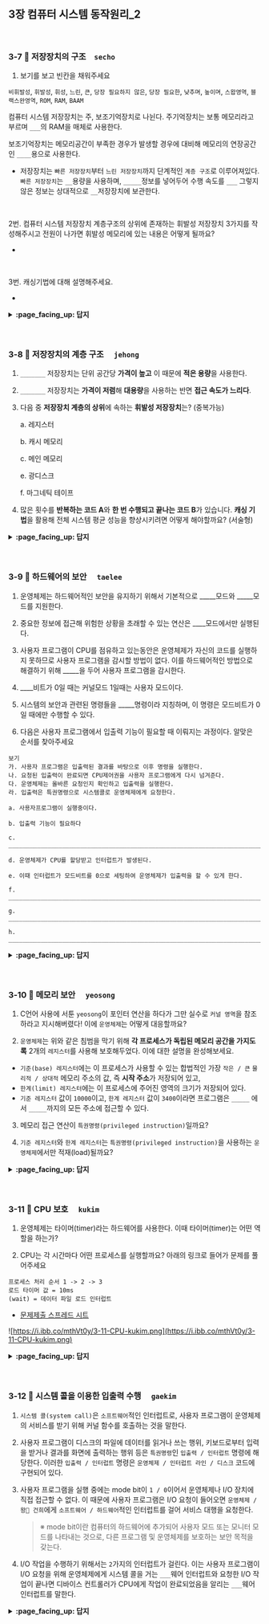 ## 3장 컴퓨터 시스템 동작원리_2

<br>

### 3-7 :fallen_leaf: 저장장치의 구조　`secho`

1. 보기를 보고 빈칸을 채워주세요

`비휘발성`, `휘발성`, `휘성`, `느린`, `큰`, `당장 필요하지 않은`, `당장 필요한`, `낮추며`, `높이며`, `스왑영역`, `블랙스완영역`, `ROM`, `RAM`, `BAAM`

컴퓨터 시스템 저장장치는 주, 보조기억장치로 나뉜다. 주기억장치는 보통 메모리라고 부르며 `___`의 RAM을 매체로 사용한다.

보조기억장치는 메모리공간이 부족한 경우가 발생할 경우에 대비해 메모리의 연장공간인 `____`용으로 사용한다.

- 저장장치는 `빠른 저장장치`부터 `느린 저장장치`까지 단계적인 `계층 구조`로 이루어져있다. `빠른 저장장치`는 `__`용량을 사용하며, `_____`정보를 넣어두어 수행 속도를 `___` 그렇지 않은 정보는 상대적으로 `__`저장장치에 보관한다.

<br>

2번. 컴퓨터 시스템 저장장치 계층구조의 상위에 존재하는 휘발성 저장장치 3가지를 작성해주시고 전원이 나가면 휘발성 메모리에 있는  내용은 어떻게 될까요?

- 

<br>

3번. 캐싱기법에 대해 설명해주세요.

- 


<details>
<summary> <b> :page_facing_up: 답지 </b>  </summary>
<div markdown="1">

1.보기를 보고 빈칸을 채워주세요.

`비휘발성`, `휘발성`, `휘성`, `느린`, `큰`, `당장 필요하지 않은`, `당장 필요한`, `낮추며`, `높이며`, `스왑영역`, `블랙스완영역`, `ROM`, `RAM`, `BAAM`

컴퓨터 시스템 저장장치는 주, 보조기억장치로 나뉜다. 주기억장치는 보통 메모리라고 부르며 `휘발성`의 `RAM`을 매체로 사용한다.

보조기억장치는 메모리공간이 부족한 경우가 발생할 경우에 대비해 메모리의 연장공간인 ``용으로 사용한다.

- 저장장치는 `빠른 저장장치`부터 `느린 저장장치`까지 단계적인 `계층 구조`로 이루어져있다. `빠른 저장장치`는 `적은`용량을 사용하며, `당장 필요한`정보를 넣어두어 수행 속도를 `높이고` 그렇지 않은 정보는 상대적으로 `느린`저장장치에 보관한다.

2번. 컴퓨터 시스템 저장장치 계층구조의 상위에 존재하는 휘발성 저장장치 3가지를 작성해주시고 전원이 나가면 휘발성 메모리에 있는  내용은 어떻게 될까요?

- 레지스터, 캐시 메모리, 메인 메모리
- 지워지게됨

3번. 캐싱기법에 대해 설명해주세요.

- 느린 저장장치의 내용중 빈번히 사용될 정보를 빠른 저장장치, 캐시메모리에 선별적으로 저장함으로써 성능을 향상시킬 수 있는 기법

</div>
</details>
<br><br>

### 3-8 :fallen_leaf: 저장장치의 계층 구조	　`jehong`

1. `_______` 저장장치는 단위 공간당 **가격이 높고** 이 때문에 **적은 용량**을 사용한다.

2. `_______` 저장장치는 **가격이 저렴**해 **대용량**을 사용하는 반면 **접근 속도가 느리다**.

3. 다음 중 **저장장치 계층의 상위**에 속하는 **휘발성 저장장치**는? (중복가능)

   a. 레지스터

   b. 캐시 메모리

   c. 메인 메모리

   e. 광디스크

   f. 마그네틱 테이프

4. 많은 횟수를 **반복하는 코드 A**와 **한 번 수행되고 끝나는 코드 B**가 있습니다. **캐싱 기법**을 활용해 전체 시스템 평균 성능을 향상시키려면 어떻게 해야할까요? (서술형)


<details>
<summary> <b> :page_facing_up: 답지 </b>  </summary>
<div markdown="1">

1. `빠른` 저장장치는 단위 공간당 가격이 높고 이 때문에 적은 용량을 사용한다.

   > **답**
   >
   > 빠른

2. `느린` 저장장치는 가격이 저렴해 대용량을 사용하는 반면 접근 속도가 느리다.

   > **답**
   >
   > 느린

3. 다음 중 휘발성 저장장치인 것은? (중복가능)

   a. 레지스터

   b. 캐시 메모리

   c. 메인 메모리

   e. 광디스크

   f. 마그네틱 테이프

   > **답**
   >
   > a, b, c

4. 많은 횟수를 반복하는 코드 A와 한 번 수행되고 끝나는 코드 B가 있습니다. 캐싱 기법을 활용해 전체 시스템 평균 성능을 향상시키려면 어떻게 해야할까요? (서술형)

   > **답**
   >
   > 반복코드 A를 빠른 저장장치에 올리면 적은 저장공간만으로 대부분의 경우 수행 속도가 빨라져 전체 시스템의 평균적인 성능을 향상시킬 수 있습니다. 

</div>
</details>
<br><br>



### 3-9 :fallen_leaf: 하드웨어의 보안	　`taelee`

1. 운영체제는 하드웨어적인 보안을 유지하기 위해서 기본적으로 _____모드와 _____모드를 지원한다.
2. 중요한 정보에 접근해 위험한 상황을 초래할 수 있는 연산은 ____모드에서만 실행된다.
3. 사용자 프로그램이 CPU를 점유하고 있는동안은 운영체제가 자신의 코드를 실행하지 못하므로 사용자 프로그램을 감시할 방법이 없다. 이를 하드웨어적인 방법으로 해결하기 위해 _____을 두어 사용자 프로그램을 감시한다.
4. ____비트가 0일 때는 커널모드 1일때는 사용자 모드이다.
5. 시스템의 보안과 관련된 명령들을 _____명령이라 지칭하며, 이 명령은 모드비트가 0일 때에만 수행할 수 있다.

6. 다음은 사용자 프로그램에서 입출력 기능이 필요할 때 이뤄지는 과정이다. 알맞은 순서를 찾아주세요

```text
보기
가. 사용자 프로그램은 입출력된 결과를 바탕으로 이후 명령을 실행한다.
나. 요청된 입출력이 완료되면 CPU제어권을 사용자 프로그램에게 다시 넘겨준다.
다. 운영체제는 올바른 요청인지 확인하고 입출력을 실행한다.
라. 입출력은 특권명령으로 시스템콜로 운영체제에게 요청한다.
```


    a. 사용자프로그램이 실행중이다.
    
    b. 입출력 기능이 필요하다
    
    c. _______________________________________________________________________________
    
    d. 운영체제가 CPU를 할당받고 인터럽트가 발생된다.
    
    e. 이때 인터럽트가 모드비트를 0으로 세팅하여 운영체제가 입출력을 할 수 있게 한다.
    
    f. _______________________________________________________________________________
    
    g. _______________________________________________________________________________
    
    h. _______________________________________________________________________________
    


<details>
<summary> <b> :page_facing_up: 답지 </b>  </summary>
<div markdown="1">


1. 운영체제는 하드웨어적인 보안을 유지하기 위해서 기본적으로 __커널___모드와 __사용자__모드를 지원한다.
2. 중요한 정보에 접근해 위험한 상황을 초래할 수 있는 연산은 __커널__모드에서만 실행된다.
3. 사용자 프로그램이 CPU를 점유하고 있는동안은 운영체제가 자신의 코드를 실행하지 못하므로 사용자 프로그램을 감시할 방법이 없다. 이를 하드웨어적인 방법으로 해결하기 위해 __모드 비트__을 두어 사용자 프로그램을 감시한다.
4. __모드 비트__비트가 0일 때는 커널모드 1일때는 사용자 모드이다.
5. 시스템의 보안과 관련된 명령들을 __특권__명령이라 지칭하며, 이 명령은 모드비트가 0일 때에만 수행할 수 있다.

6. 다음은 사용자 프로그램에서 입출력 기능이 필요할 때 이뤄지는 과정이다. 알맞은 순서를 찾아주세요

  a. 사용자프로그램이 실행중이다.
  
  b. 입출력 기능이 필요하다
  
  c. 입출력은 특권명령으로 시스템콜로 운영체제에게 요청한다.
  
  d. 운영체제가 CPU를 할당받고 인터럽트가 발생된다.
  
  e. 이때 인터럽트가 모드비트를 0으로 세팅하여 운영체제가 입출력을 할 수 있게 한다.
  
  f. 운영체제는 올바른 요청인지 확인하고 입출력을 실행한다.
  
  g. 요청된 입출력이 완료되면 CPU제어권을 사용자 프로그램에게 다시 넘겨준다.
  
  h. 사용자 프로그램은 입출력된 결과를 바탕으로 이후 명령을 실행한다.

</div>
</details>
<br><br>

### 3-10 :fallen_leaf: 메모리 보안	　`yeosong`


1) C언어 사용에 서툰 `yeosong`이 포인터 연산을 하다가 그만 실수로 `커널 영역`을 참조하라고 지시해버렸다! 이에 `운영체제`는 어떻게 대응할까요?



2) `운영체제`는 위와 같은 침범을 막기 위해 **각 프로세스가 독립된 메모리 공간을 가지도록** 2개의 `레지스터`를 사용해 보호해두었다. 이에 대한 설명을 완성해보세요.


- `기준(base) 레지스터`에는 이 프로세스가 사용할 수 있는 합법적인 가장 `작은 / 큰` `물리적 / 상대적` 메모리 주소의 값, 즉 **시작 주소**가 저장되어 있고,
-  `한계(limit) 레지스터`에는 이 프로세스에 주어진 영역의 크기가 저장되어 있다.
-  `기준 레지스터` 값이 `10000`이고, `한계 레지스터` 값이 `3400`이라면 프로그램은 `_____` 에서 `_____`까지의 모든 주소에 접근할 수 있다.


3) 메모리 접근 연산이 `특권명령(privileged instruction)`일까요? 


4) `기준 레지스터`와 `한계 레지스터`는 `특권명령(privileged instruction)`을 사용하는 `운영체제`에서만 적재(load)될까요? 

<details>
<summary> <b> :page_facing_up: 답지 </b>  </summary>
<div markdown="1">


1) C언어 사용에 서툰 `yeosong`이 포인터 연산을 하다가 그만 실수로 `커널 영역`을 참조하라고 지시해버렸다! 이에 `운영체제`는 어떻게 대응할까요?

>- 예외상황(exception)으로 간주, 이를 발생시킨 프로그램을 강제종료 시킨다.
>- 오류로 간주하고 trap을 발생시킨다. 
>모두 정답 처리~

2) `운영체제`는 위와 같은 침범을 막기 위해 **각 프로세스가 독립된 메모리 공간을 가지도록** 2개의 `레지스터`를 사용해 보호해두었다. 이에 대한 설명을 완성해보세요.

- `기준(base)레지스터`에는 이 프로세스가 사용할 수 있는 합법적인 가장 `작은` `물리적` 메모리 주소의 값, 즉 **시작 주소**가 저장되어 있고,
-  `한계(limit)레지스터`에는 이 프로세스에 주어진 영역의 크기가 저장되어 있다.
-  `기준 레지스터` 값이 `10000`이고, `한계 레지스터` 값이 `3400`이라면 프로그램은 `10000` 에서 `13400`까지의 모든 주소에 접근할 수 있다.

3) 메모리 접근 연산이 `특권명령(privileged instruction)`일까요?
> 아니오. 그냥 합법 공간 내인지 체크만 하는 것입니다.

4) `기준 레지스터`와 `한계 레지스터`는 `특권명령(privileged instruction)`을 사용하는 `운영체제`에서만 적재(load)될까요?
> 네. 그래야 사용자 프로그램으로부터 운영체제의 인터럽트 처리 루틴, 커널 영역 같은 중요한 부분들을 보호할 수 있겠죠? 공룡책 387p


</div>
</details>
<br><br>



### 3-11 :fallen_leaf: CPU 보호	　`kukim`

1. 운영체제는 타이머(timer)라는 하드웨어를 사용한다. 이때 타이머(timer)는 어떤 역할을 하는가?
    
2. CPU는 각 시간마다 어떤 프로세스를 실행할까요? 아래의 링크로 들어가 문제를 풀어주세요  
```
프로세스 처리 순서 1 -> 2 -> 3
로드 타이머 값 = 10ms 
(wait) = 데이터 파일 로드 인터럽트
```
- [문제제출 스프레드 시트](https://docs.google.com/spreadsheets/d/1wKZgWhaW6G1uPVKDs6E-XuP-lH4yLzEoygZB-I381Wc/edit?usp=sharing)

![https://i.ibb.co/mthVt0y/3-11-CPU-kukim.png](https://i.ibb.co/mthVt0y/3-11-CPU-kukim.png)



<details>
<summary> <b> :page_facing_up: 답지 </b>  </summary>
<div markdown="1">

1. 운영체제는 타이머(timer)라는 하드웨어를 사용한다. 이때 타이머(timer)는 어떤 역할을 하는가?
    - 정답 : 정해진 시간마다 인터럽트를 발생시켜 운영체제가 CPU의 제어권을 획득할 수 있도록 해준다. 예를 들어 CPU는 A와 B라는 프로세스를 처리해야 하는데 A가 먼저 실행되었다. A 프로세스가 끝나지 않고 계속 실행되고 있다, 타이머는 일정 시간이 지나면 A프로세스의 CPU 제어권을 빼앗고 운영체제로 돌려준다. 이때 운영체제는 B 프로세스가 실행되게 만들어 준다. (선점형 OS)
    
2. CPU는 각 시간마다 어떤 프로세스를 실행할까요? 아래의 링크로 들어가 문제를 풀어주세요  
```
프로세스 처리 순서 1 -> 2 -> 3
로드 타이머 값 = 10ms 
(wait) = 데이터 파일 로드 인터럽트
```
- [문제제출 스프레드 시트](https://docs.google.com/spreadsheets/d/1wKZgWhaW6G1uPVKDs6E-XuP-lH4yLzEoygZB-I381Wc/edit?usp=sharing)

![https://i.ibb.co/mthVt0y/3-11-CPU-kukim.png](https://i.ibb.co/mthVt0y/3-11-CPU-kukim.png)




</div>
</details>
<br><br>


### 3-12 :fallen_leaf: 시스템 콜을 이용한 입출력 수행	　`gaekim`

1. `시스템 콜(system call)`은 `소프트웨어`적인 인터럽트로, 사용자 프로그램이 운영체제의 서비스를 받기 위해 커널 함수를 호출하는 것을 말한다.  

2. 사용자 프로그램이 디스크의 파일에 데이터를 읽거나 쓰는 행위, 키보드로부터 입력을 받거나 결과를 화면에 출력하는 행위 등은 `특권명령`인 `입출력 / 인터럽트` 명령에 해당한다. 이러한 `입출력 / 인터럽트` 명령은 `운영체제 / 인터럽트 라인 / 디스크` 코드에 구현되어 있다.  

3. 사용자 프로그램을 실행 중에는 mode bit이 `1 / 0`이어서 운영체제나 I/O 장치에 직접 접근할 수 없다. 이 때문에 사용자 프로그램은 I/O 요청이 들어오면 `운영체제 / 왕🤴 건희`에게 `소프트웨어 / 하드웨어`적인 인터럽트를 걸어 서비스 대행을 요청한다.   

   > ※ mode bit이란 컴퓨터의 하드웨어에 추가되어 사용자 모드 또는 모니터 모드를 나타내는 것으로, 다른 프로그램 및 운영체제를 보호하는 보안 목적을 갖는다.  
  
4. I/O 작업을 수행하기 위해서는 `2`가지의 인터럽트가 걸린다. 이는 사용자 프로그램이 I/O 요청을 위해 운영체제에게 시스템 콜을 거는 `___`웨어 인터럽트와 요청한 I/O 작업이 끝나면 디바이스 컨트롤러가 CPU에게 작업이 완료되었음을 알리는 `___`웨어 인터럽트를 말한다.  


<details>
<summary> <b> :page_facing_up: 답지 </b>  </summary>
<div markdown="1">

1. `시스템 콜(system call)`은 `소프트웨어`적인 인터럽트로, 사용자 프로그램이 운영체제의 서비스를 받기 위해 커널 함수를 호출하는 것을 말한다.
   > 사용자 프로그램이 I/O 요청을 위해 직접 인터럽트 라인(Interrupt line)을 셋팅하는 명령(Instruction)을 실행하는데, 이것이 바로 시스템 콜에 해당한다.

2. 사용자 프로그램이 디스크의 파일에 데이터를 쓰거나, 디스크의 파일로부터 데이터를 읽어오는 행위, 키보드로부터 입력을 받거나 수행 결과를 화면에 출력하는 행위 등은 `특권명령`인 `입출력` 명령에 해당한다. 이러한 `입출력` 명령은 `운영체제` 코드에 구현되어 있다.
   > 운영체제 코드는 정확히 말해서 운영체제 커널 내의 인터럽트 처리루틴[=인터럽트 핸들러]에 정의된 것을 말한다. 

3. 사용자 프로그램을 실행 중에는 mode bit이 `1`이어서 운영체제나 I/O 장치에 직접 접근할 수 없다. 이 때문에 사용자 프로그램은 I/O 요청이 들어오면 `운영체제`에게 `소프트웨어`적인 인터럽트를 걸어 서비스 대행을 요청한다. 

   > ※ mode bit이란 컴퓨터의 하드웨어에 추가되어 사용자 모드 또는 모니터 모드를 나타내는 것으로, 다른 프로그램 및 운영체제를 보호하는 보안 상의 목적을 갖는다.  
   > mode bit 1: 사용자 모드 -> 사용자 프로그램이 CPU를 할당받은 상태이며 제한된 명령(Instruction)만 수행할 수 있다.   
   > mode bit 0: 모니터 모드[=커널 모드, 시스템 모드] -> 운영체제가 CPU를 할당받은 상태이며 메모리 접근, I/O 장치 접근 등을 할 수 있다.  

4. I/O 작업을 수행하기 위해서는 `2`가지의 인터럽트가 걸린다. 이는 사용자 프로그램이 I/O 요청을 위해 운영체제에게 시스템 콜을 거는 `소프트`웨어 인터럽트와 요청한 I/O 작업이 끝나면 디바이스 컨트롤러가 CPU에게 작업이 완료되었음을 알리는 `하드`웨어 인터럽트를 말한다.
   > 소프트웨어: 사용자 프로그램  
   > 하드웨어: I/O 디바이스 컨트롤러  

</div>
</details>
<br><br>

